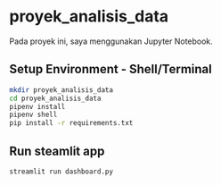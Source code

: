 # proyek_analisis_data
Pada proyek ini, saya menggunakan Jupyter Notebook.
## Setup Environment - Shell/Terminal
```sh
mkdir proyek_analisis_data
cd proyek_analisis_data
pipenv install
pipenv shell
pip install -r requirements.txt
```
## Run steamlit app
```sh
streamlit run dashboard.py
```
